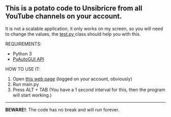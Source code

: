 This is a potato code to Unsibricre from all YouTube channels on your account.
---
It is not a scalable application, it only works on my screen, so you will need to change the values, the <a href='https://github.com/jpgercc/pyautogui_YTunSub/blob/main/test.py'>test.py </a> class should help you with this.

REQUIREMENTS:
<ul>
  <li>
    Python 3
  </li>
  <li>
    <a href='https://pypi.org/project/PyAutoGUI/'> PyAutoGUI API </a>
  </li>
</ul>

HOW TO USE IT:
<ol>
  <li>
    Open <a href='https://www.youtube.com/feed/channels'>this web page</a> (logged on your account, obviously)
  </li>
  <li>
    Run main.py
  </li>
  <li>
    Press ALT + TAB (You have a 1 second interval for this, then the program will start working.)
  </li>
</ol>

---
<b>BEWARE!</b>: The code has no break and will run forever.

